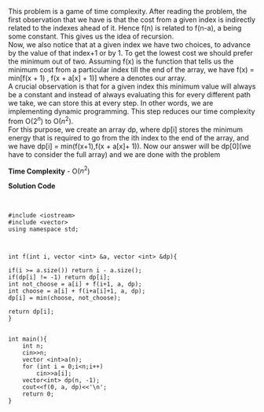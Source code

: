This problem is a game of time complexity. After reading the problem, the first observation that we have is that the cost from a given index is indirectly related to the indexes ahead of it. Hence f(n) is related to f(n-a), a being some constant. This gives us the idea of recursion. <br/>
Now, we also notice that at a given index we have two choices, to advance by the value of that index+1 or by 1. To get the lowest cost we should prefer the minimum out of two. Assuming f(x) is the function that tells us the minimum cost from a particular index till the end of the array, we have f(x) = min[f(x + 1) , f(x + a[x] + 1)] where a denotes our array. <br/>
A crucial observation is that for a given index this minimum value will always be a constant and instead of always evaluating this for every different path we take, we can store this at every step. In other words, we are implementing dynamic programming. This step reduces our time complexity from O($2^n$) to O($n^2$). 
<br/>For this purpose, we create an array dp, where dp[i] stores the minimum energy that is required to go from the ith index to the end of the array, and we have dp[i] = min(f(x+1),f(x + a[x]+ 1)). Now our answer will be dp[0](we have to consider the full array)
and we are done with the problem

**Time Complexity** -  O($n^2$)

**Solution Code** 

<br/>

    
    #include <iostream>
    #include <vector>
    using namespace std;



    int f(int i, vector <int> &a, vector <int> &dp){

    if(i >= a.size()) return i - a.size();
    if(dp[i] != -1) return dp[i];
    int not_choose = a[i] + f(i+1, a, dp);
    int choose = a[i] + f(i+a[i]+1, a, dp);
    dp[i] = min(choose, not_choose);

    return dp[i];
    }


    int main(){
        int n;
        cin>>n;
        vector <int>a(n);
        for (int i = 0;i<n;i++)
            cin>>a[i];
        vector<int> dp(n, -1);
        cout<<f(0, a, dp)<<'\n';
        return 0;
    }

